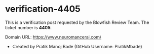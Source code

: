 # verification-4405


This is a verification post requested by the Blowfish Review Team. The ticket number is **4405**.

Domain URL: https://www.neuromancerai.com/

- Created by Pratik Manoj Bade (GitHub Username: PratikMbade)
